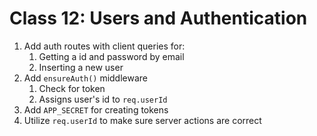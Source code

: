 Class 12: Users and Authentication
===

1. Add auth routes with client queries for:
    1. Getting a id and password by email
    1. Inserting a new user
1. Add `ensureAuth()` middleware
    1. Check for token
    1. Assigns user's id to `req.userId`
1. Add `APP_SECRET` for creating tokens
1. Utilize `req.userId` to make sure server actions are correct
